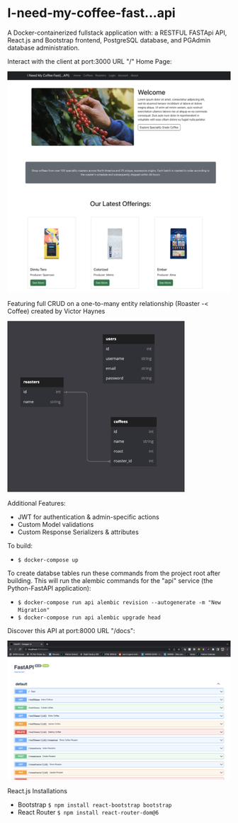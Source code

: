# I-need-my-coffee-fast...api
A Docker-containerized fullstack application with: a RESTFUL FASTApi API, React.js and Bootstrap frontend, PostgreSQL database, and PGAdmin database administration.


Interact with the client at port:3000 URL "/" Home Page:

<img src="./images/Home_Page.jpg" alt="coffee erd" width="1000" height=auto>


Featuring full CRUD on a one-to-many entity relationship (Roaster -< Coffee) created by Victor Haynes

<img src="./images/Coffee_ERD.jpg" alt="coffee erd" width="400" height=auto>

Additional Features:
- JWT for authentication & admin-specific actions
- Custom Model validations
- Custom Response Serializers & attributes

To build:
- `$ docker-compose up`

To create databse tables run these commands from the project root after building. This will run the alembic commands for the "api" service (the Python-FastAPI application):
- `$ docker-compose run api alembic revision --autogenerate -m "New Migration"`
- `$ docker-compose run api alembic upgrade head`


Discover this API at port:8000 URL "/docs":

<img src="./images/FastAPI_docs.jpg" alt="docs page" width="1000" height=auto>


React.js Installations
- Bootstrap `$ npm install react-bootstrap bootstrap`
- React Router `$ npm install react-router-dom@6`